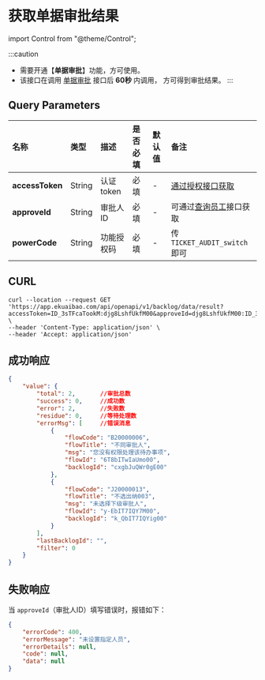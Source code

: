 # 获取单据审批结果

import Control from "@theme/Control";

<Control
method="GET"
url="/api/openapi/v1/backlog/data/result"
/>

:::caution
- 需要开通【**单据审批**】功能，方可使用。
- 该接口在调用 [单据审批](/docs/open-api/flows/flow-approval) 接口后 **60秒** 内调用， 方可得到审批结果。
:::

## Query Parameters

| 名称 | 类型 | 描述 | 是否必填 | 默认值 | 备注 |
| :--- | :--- | :--- | :--- |:--- | :--- |
| **accessToken** | String | 认证token  | 必填 | - | [通过授权接口获取](/docs/open-api/getting-started/auth) |
| **approveId**   | String | 审批人ID   | 必填 | - | 可通过[查询员工](/docs/open-api/corporation/get-staff-ids)接口获取 |
| **powerCode**   | String | 功能授权码  | 必填 | - | 传 `TICKET_AUDIT_switch` 即可 |

## CURL
```shell
curl --location --request GET 'https://app.ekuaibao.com/api/openapi/v1/backlog/data/result?accessToken=ID_3sTFcaTookM:djg8LshfUkfM00&approveId=djg8LshfUkfM00:ID_3kpneISgylw&powerCode=TICKET_AUDIT_switch' \
--header 'Content-Type: application/json' \
--header 'Accept: application/json'
```

## 成功响应
```json
{
    "value": {
        "total": 2,       //审批总数
        "success": 0,     //成功数
        "error": 2,       //失败数
        "residue": 0,     //等待处理数
        "errorMsg": [     //错误消息
            {
                "flowCode": "B20000006",
                "flowTitle": "不同审批人",
                "msg": "您没有权限处理该待办事项",
                "flowId": "6T8bITwIaUmo00",
                "backlogId": "cxgbJuQWr0gE00"
            },
            {
                "flowCode": "J20000013",
                "flowTitle": "不选出纳003",
                "msg": "未选择下级审批人",
                "flowId": "y-EbIT7IQY7M00",
                "backlogId": "k_QbIT7IQYig00"
            }
        ],
        "lastBacklogId": "",
        "filter": 0
    }
}
```

## 失败响应
当 `approveId`（审批人ID）填写错误时，报错如下：
```json
{
    "errorCode": 400,
    "errorMessage": "未设置指定人员",
    "errorDetails": null,
    "code": null,
    "data": null
}
```
